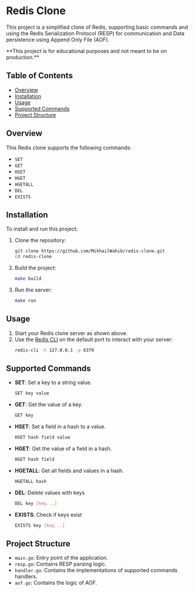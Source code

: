 # Redis Clone

This project is a simplified clone of Redis, supporting basic commands and using the Redis Serialization Protocol (RESP) for communication and Data persistence using Append Only File (AOF).

\*\*This project is for educational purposes and not meant to be on production.\*\*

## Table of Contents

- [Overview](#overview)
- [Installation](#installation)
- [Usage](#usage)
- [Supported Commands](#supported-commands)
- [Project Structure](#project-structure)

## Overview

This Redis clone supports the following commands:

- `SET`
- `GET`
- `HSET`
- `HGET`
- `HGETALL`
- `DEL`
- `EXISTS`

## Installation

To install and run this project:

1. Clone the repository:

   ```sh
   git clone https://github.com/MikhailWahib/redis-clone.git
   cd redis-clone
   ```

2. Build the project:

   ```sh
   make build
   ```

3. Run the server:
   ```sh
   make run
   ```

## Usage

1. Start your Redis clone server as shown above.
2. Use the [Redis CLI](https://redis.io/docs/latest/develop/connect/cli/) on the default port to interact with your server:
   ```sh
   redis-cli -h 127.0.0.1 -p 6379
   ```

## Supported Commands

- **SET**: Set a key to a string value.
  ```sh
  SET key value
  ```
- **GET**: Get the value of a key.
  ```sh
  GET key
  ```
- **HSET**: Set a field in a hash to a value.
  ```sh
  HSET hash field value
  ```
- **HGET**: Get the value of a field in a hash.
  ```sh
  HGET hash field
  ```
- **HGETALL**: Get all fields and values in a hash.
  ```sh
  HGETALL hash
  ```
- **DEL**: Delete values with keys
  ```sh
  DEL key [key...]
  ```
- **EXISTS**: Check if keys exist
  ```sh
  EXISTS key [key...]
  ```

## Project Structure

- `main.go`: Entry point of the application.
- `resp.go`: Contains RESP parsing logic.
- `handler.go`: Contains the implementations of supported commands handlers.
- `aof.go`: Contains the logic of AOF.
